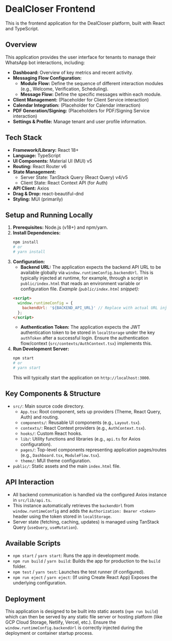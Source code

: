# DealCloser Frontend

This is the frontend application for the DealCloser platform, built with React and TypeScript.

## Overview

This application provides the user interface for tenants to manage their WhatsApp bot interactions, including:

*   **Dashboard:** Overview of key metrics and recent activity.
*   **Messaging Flow Configuration:**
    *   **Module Flow:** Define the sequence of different interaction modules (e.g., Welcome, Verification, Scheduling).
    *   **Message Flow:** Define the specific messages within each module.
*   **Client Management:** (Placeholder for Client Service interaction)
*   **Calendar Integration:** (Placeholder for Calendar interaction)
*   **PDF Generation/Signing:** (Placeholders for PDF/Signing Service interaction)
*   **Settings & Profile:** Manage tenant and user profile information.

## Tech Stack

*   **Framework/Library:** React 18+
*   **Language:** TypeScript
*   **UI Components:** Material UI (MUI) v5
*   **Routing:** React Router v6
*   **State Management:**
    *   Server State: TanStack Query (React Query) v4/v5
    *   Client State: React Context API (for Auth)
*   **API Client:** Axios
*   **Drag & Drop:** react-beautiful-dnd
*   **Styling:** MUI (primarily)

## Setup and Running Locally

1.  **Prerequisites:** Node.js (v18+) and npm/yarn.
2.  **Install Dependencies:**
    ```bash
    npm install
    # or
    # yarn install
    ```
3.  **Configuration:**
    *   **Backend URL:** The application expects the backend API URL to be available globally via `window.runtimeConfig.backendUrl`. This is typically injected at runtime, for example, through a script in `public/index.html` that reads an environment variable or configuration file.
      *Example (`public/index.html` snippet):*
      ```html
      <script>
        window.runtimeConfig = {
          backendUrl: '${BACKEND_API_URL}' // Replace with actual URL injection method
        };
      </script>
      ```
    *   **Authentication Token:** The application expects the JWT authentication token to be stored in `localStorage` under the key `authToken` after a successful login. Ensure the authentication flow/context (`src/contexts/AuthContext.tsx`) implements this.
4.  **Run Development Server:**
    ```bash
    npm start
    # or
    # yarn start
    ```
    This will typically start the application on `http://localhost:3000`.

## Key Components & Structure

*   `src/`: Main source code directory.
    *   `App.tsx`: Root component, sets up providers (Theme, React Query, Auth) and routing.
    *   `components/`: Reusable UI components (e.g., `Layout.tsx`).
    *   `contexts/`: React Context providers (e.g., `AuthContext.tsx`).
    *   `hooks/`: Custom React hooks.
    *   `lib/`: Utility functions and libraries (e.g., `api.ts` for Axios configuration).
    *   `pages/`: Top-level components representing application pages/routes (e.g., `Dashboard.tsx`, `ModuleFlow.tsx`).
    *   `theme/`: MUI theme configuration.
*   `public/`: Static assets and the main `index.html` file.

## API Interaction

*   All backend communication is handled via the configured Axios instance in `src/lib/api.ts`.
*   This instance automatically retrieves the `backendUrl` from `window.runtimeConfig` and adds the `Authorization: Bearer <token>` header using the token stored in `localStorage`.
*   Server state (fetching, caching, updates) is managed using TanStack Query (`useQuery`, `useMutation`).

## Available Scripts

*   `npm start` / `yarn start`: Runs the app in development mode.
*   `npm run build` / `yarn build`: Builds the app for production to the `build` folder.
*   `npm test` / `yarn test`: Launches the test runner (if configured).
*   `npm run eject` / `yarn eject`: (If using Create React App) Exposes the underlying configuration.

## Deployment

This application is designed to be built into static assets (`npm run build`) which can then be served by any static file server or hosting platform (like GCP Cloud Storage, Netlify, Vercel, etc.). Ensure the `window.runtimeConfig.backendUrl` is correctly injected during the deployment or container startup process.
